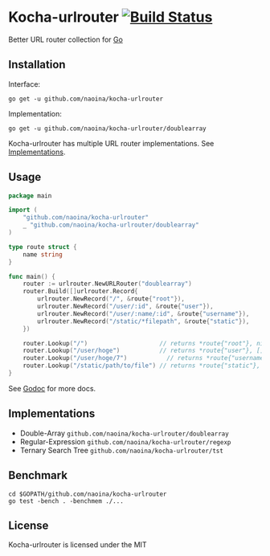 # Kocha-urlrouter [![Build Status](https://travis-ci.org/naoina/kocha-urlrouter.png?branch=master)](https://travis-ci.org/naoina/kocha-urlrouter)

Better URL router collection for [Go](http://golang.org)

## Installation

Interface:

    go get -u github.com/naoina/kocha-urlrouter

Implementation:

    go get -u github.com/naoina/kocha-urlrouter/doublearray

Kocha-urlrouter has multiple URL router implementations. See [Implementations](#implementations).

## Usage

```go
package main

import (
    "github.com/naoina/kocha-urlrouter"
    _ "github.com/naoina/kocha-urlrouter/doublearray"
)

type route struct {
    name string
}

func main() {
    router := urlrouter.NewURLRouter("doublearray")
    router.Build([]urlrouter.Record{
        urlrouter.NewRecord("/", &route{"root"}),
        urlrouter.NewRecord("/user/:id", &route{"user"}),
        urlrouter.NewRecord("/user/:name/:id", &route{"username"}),
        urlrouter.NewRecord("/static/*filepath", &route{"static"}),
    })

    router.Lookup("/")                    // returns *route{"root"}, nil slice.
    router.Lookup("/user/hoge")           // returns *route{"user"}, []urlrouter.Param{{"id", "hoge"}}
    router.Lookup("/user/hoge/7")           // returns *route{"username"}, []urlrouter.Param{{"name", "hoge"}, {"id", "7"}}
    router.Lookup("/static/path/to/file") // returns *route{"static"}, []urlrouter.Param{{"filepath", "path/to/file"}}
}
```

See [Godoc](http://godoc.org/github.com/naoina/kocha-urlrouter) for more docs.

## Implementations

* Double-Array `github.com/naoina/kocha-urlrouter/doublearray`
* Regular-Expression `github.com/naoina/kocha-urlrouter/regexp`
* Ternary Search Tree `github.com/naoina/kocha-urlrouter/tst`

## Benchmark

    cd $GOPATH/github.com/naoina/kocha-urlrouter
    go test -bench . -benchmem ./...

## License

Kocha-urlrouter is licensed under the MIT
